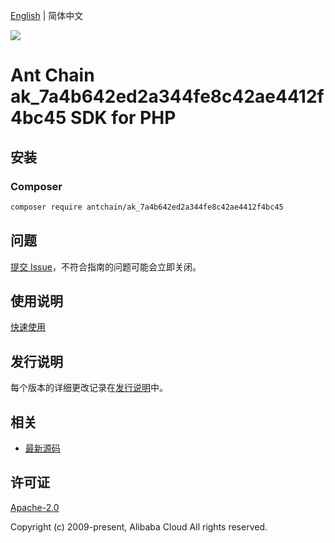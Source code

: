 [English](README.md) | 简体中文

![](https://aliyunsdk-pages.alicdn.com/icons/AlibabaCloud.svg)

# Ant Chain ak_7a4b642ed2a344fe8c42ae4412f4bc45 SDK for PHP

## 安装

### Composer

```bash
composer require antchain/ak_7a4b642ed2a344fe8c42ae4412f4bc45
```

## 问题

[提交 Issue](https://github.com/alipay/antchain-openapi-prod-sdk/issues/new)，不符合指南的问题可能会立即关闭。

## 使用说明

[快速使用](https://github.com/alipay/antchain-openapi-prod-sdk)

## 发行说明

每个版本的详细更改记录在[发行说明](./ChangeLog.txt)中。

## 相关

* [最新源码](https://github.com/antchain-openapi-sdk-php)

## 许可证

[Apache-2.0](http://www.apache.org/licenses/LICENSE-2.0)

Copyright (c) 2009-present, Alibaba Cloud All rights reserved.
